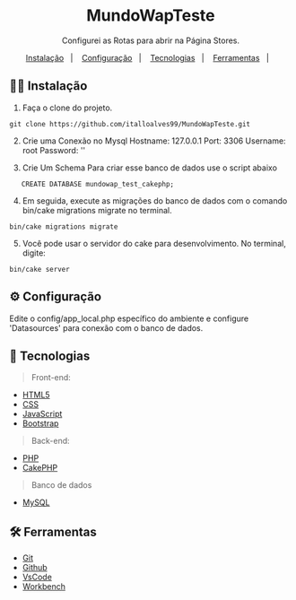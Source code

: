 <h1 align="center"> MundoWapTeste </h1>
<p align="center">
Configurei as Rotas para abrir na Página Stores.
</p>

<p align="center">
  <a href="#-instalação">Instalação</a>&nbsp;&nbsp;&nbsp;|&nbsp;&nbsp;&nbsp;
  <a href="#-configuração">Configuração</a>&nbsp;&nbsp;&nbsp;|&nbsp;&nbsp;&nbsp;
  <a href="#-tecnologias">Tecnologias</a>&nbsp;&nbsp;&nbsp;|&nbsp;&nbsp;&nbsp;
  <a href="#-ferramentas">Ferramentas</a>&nbsp;&nbsp;&nbsp;|&nbsp;&nbsp;&nbsp;
</p>


## 👨‍💻 Instalação

1. Faça o clone do projeto.

```
git clone https://github.com/italloalves99/MundoWapTeste.git
```

2. Crie uma Conexão no Mysql 
   Hostname: 127.0.0.1 Port: 3306
   Username: root
   Password: ''

3. Crie Um Schema Para criar esse banco de dados use o script abaixo
```
   CREATE DATABASE mundowap_test_cakephp;
```
4. Em seguida, execute as migrações do banco de dados com o comando bin/cake migrations migrate no terminal.
```
bin/cake migrations migrate

```

5. Você pode usar o servidor do cake para desenvolvimento. No terminal, digite:
```
bin/cake server
```


## ⚙️ Configuração

Edite o config/app_local.php específico do ambiente e configure 'Datasources' para conexão com o banco de dados. 


## 🚀 Tecnologias

> Front-end: 

- [HTML5](https://developer.mozilla.org/pt-BR/docs/Web/HTML/Element)
- [CSS](https://developer.mozilla.org/pt-BR/docs/Web/CSS)
- [JavaScript](https://developer.mozilla.org/pt-BR/docs/Web/JavaScript)
- [Bootstrap](https://getbootstrap.com/docs/5.3/getting-started/introduction/)

> Back-end: 

- [PHP](https://www.php.net/)
- [CakePHP](https://cakephp.org/)

> Banco de dados

- [MySQL](https://www.mysql.com/)


## 🛠 Ferramentas

- [Git](https://git-scm.com/docs/git/pt_BR)
- [Github](https://docs.github.com/pt)
- [VsCode](https://code.visualstudio.com/docs)
- [Workbench](https://dev.mysql.com/doc/workbench/en/)




<a href='#top'>
